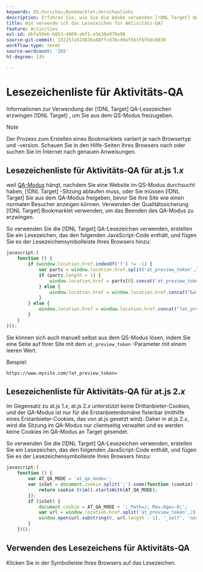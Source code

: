```yaml
---
keywords: QS;Vorschau;Bookmarklet;Vorschaulinks
description: Erfahren Sie, wie Sie die Adobe verwenden [!DNL Target] QA-Lesezeichen erzwingen [!DNL Target] , um Sie aus dem QS-Modus freizugeben.
title: Wie verwende ich das Lesezeichen für Aktivitäts-QA?
feature: Activities
exl-id: dbfe59eb-6853-4909-abf1-e5630e979a98
source-git-commit: 152257a52d836a88ffcd76cd9af5b3fbfbdc0839
workflow-type: tm+mt
source-wordcount: '265'
ht-degree: 13%

---
```


# Lesezeichenliste für Aktivitäts-QA

Informationen zur Verwendung der [!DNL Target] QA-Lesezeichen erzwingen [!DNL Target] , um Sie aus dem QS-Modus freizugeben.

>[!NOTE]
>
>Der Prozess zum Erstellen eines Bookmarklets variiert je nach Browsertyp und -version. Schauen Sie in den Hilfe-Seiten Ihres Browsers nach oder suchen Sie im Internet nach genauen Anweisungen.

## Lesezeichenliste für Aktivitäts-QA für at.js 1.*x*  

weil [QA-Modus](/help/main/c-activities/c-activity-qa/activity-qa.md) hängt, nachdem Sie eine Website im QS-Modus durchsucht haben, [!DNL Target] -Sitzung ablaufen muss, oder Sie müssen [!DNL Target] Sie aus dem QA-Modus freigeben, bevor Sie Ihre Site wie einen normalen Besucher anzeigen können. Verwenden der Qualitätssicherung [!DNL Target] Bookmarklet verwenden, um das Beenden des QA-Modus zu erzwingen.

So verwenden Sie die [!DNL Target] QA-Lesezeichen verwenden, erstellen Sie ein Lesezeichen, das den folgenden JavaScript-Code enthält, und fügen Sie es der Lesezeichensymbolleiste Ihres Browsers hinzu:

```javascript
javascript:(
    function () {
        if (window.location.href.indexOf('?') != -1) {
            var parts = window.location.href.split('at_preview_token',2);
            if (parts.length > 1) {
                window.location.href = parts[0].concat('at_preview_token=');
            } else {
                window.location.href = window.location.href.concat("&at_preview_token=")
            }
        } else {
            window.location.href = window.location.href.concat("?at_preview_token=")
        }
    }
)();
```

Sie können sich auch manuell selbst aus dem QS-Modus lösen, indem Sie eine Seite auf Ihrer Site mit dem `at_preview_token` -Parameter mit einem leeren Wert.

Beispiel:

`https://www.mysite.com/?at_preview_token=`

## Lesezeichenliste für Aktivitäts-QA für at.js 2.*x*  

Im Gegensatz zu at.js 1.*x*, at.js 2.*x* unterstützt keine Drittanbieter-Cookies, und der QA-Modus ist nur für die Erstanbieterdomäne fixierbar (mithilfe eines Erstanbieter-Cookies, das von at.js gesetzt wird). Daher in at.js 2.*x*, wird die Sitzung im QA-Modus nur clientseitig verwaltet und es werden keine Cookies im QA-Modus an Target gesendet.

So verwenden Sie die [!DNL Target] QA-Lesezeichen verwenden, erstellen Sie ein Lesezeichen, das den folgenden JavaScript-Code enthält, und fügen Sie es der Lesezeichensymbolleiste Ihres Browsers hinzu:

```javascript
javascript:(
    function () {
        var AT_QA_MODE = 'at_qa_mode=';
        var isSet = document.cookie.split(';').some(function (cookie) {
            return cookie.trim().startsWith(AT_QA_MODE);
        });
        if (isSet) {
            document.cookie = AT_QA_MODE + '; Path=/; Max-Age=-0;';
            var url = window.location.href.split('at_preview_token',2)[0];
            window.open(url.substring(0, url.length - 1), '_self', 'noreferrer');
        }
    })();
```

## Verwenden des Lesezeichens für Aktivitäts-QA

Klicken Sie in der Symbolleiste Ihres Browsers auf das Lesezeichen.
